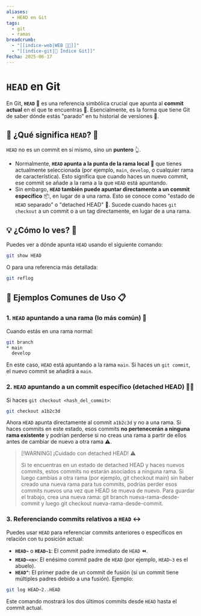 ```yaml
---
aliases:
  - HEAD en Git
tags:
  - git
  - ramas
breadcrumb:
  - "[[indice-web|WEB 🔗📝]]"
  - "[[indice-git|🌳 Índice Git]]"
Fecha: 2025-06-17
---
```

# `HEAD` en Git
En Git, **`HEAD`** 🤯 es una referencia simbólica crucial que apunta al **commit actual** en el que te encuentras 📍. Esencialmente, es la forma que tiene Git de saber dónde estás "parado" en tu historial de versiones 📜.
## 📌 ¿Qué significa `HEAD`? 🤔
`HEAD` no es un commit en sí mismo, sino un **puntero** 👆.
- Normalmente, **`HEAD` apunta a la punta de la rama local** 🌿 que tienes actualmente seleccionada (por ejemplo, `main`, `develop`, o cualquier rama de característica). Esto significa que cuando haces un nuevo commit, ese commit se añade a la rama a la que `HEAD` está apuntando.
- Sin embargo, **`HEAD` también puede apuntar directamente a un commit específico** 📦, en lugar de a una rama. Esto se conoce como "estado de `HEAD` separado" o "detached HEAD" 🔗. Sucede cuando haces `git checkout` a un commit o a un tag directamente, en lugar de a una rama.
## 💡 ¿Cómo lo ves? 👀
Puedes ver a dónde apunta `HEAD` usando el siguiente comando:

```bash
git show HEAD
```
O para una referencia más detallada:
```bash
git reflog
```
## 🚀 Ejemplos Comunes de Uso 📋
### 1. **`HEAD` apuntando a una rama (lo más común)** 🔗
Cuando estás en una rama normal:
```bash
git branch
* main
  develop
```
En este caso, `HEAD` está apuntando a la rama `main`. Si haces un `git commit`, el nuevo commit se añadirá a `main`.
### 2. **`HEAD` apuntando a un commit específico (detached HEAD)** 🕵️‍♀️
Si haces `git checkout <hash_del_commit>`:
```bash
git checkout a1b2c3d
```
Ahora `HEAD` apunta directamente al commit `a1b2c3d` y no a una rama. Si haces commits en este estado, esos commits **no pertenecerán a ninguna rama existente** y podrían perderse si no creas una rama a partir de ellos antes de cambiar de nuevo a otra rama ⚠️.
> [!WARNING] ¡Cuidado con detached HEAD! ⚠️
> 
> Si te encuentras en un estado de detached HEAD y haces nuevos commits, estos commits no estarán asociados a ninguna rama. Si luego cambias a otra rama (por ejemplo, git checkout main) sin haber creado una nueva rama para tus commits, podrías perder esos commits nuevos una vez que HEAD se mueva de nuevo. Para guardar el trabajo, crea una nueva rama: git branch nueva-rama-desde-commit y luego git checkout nueva-rama-desde-commit.

### 3. **Referenciando commits relativos a `HEAD`** ↔️
Puedes usar `HEAD` para referenciar commits anteriores o específicos en relación con tu posición actual:
- **`HEAD~`** o **`HEAD~1`**: El commit padre inmediato de `HEAD` ⏪.
- **`HEAD~<n>`**: El enésimo commit padre de `HEAD` (por ejemplo, `HEAD~3` es el abuelo).
- **`HEAD^`**: El primer padre de un commit de fusión (si un commit tiene múltiples padres debido a una fusión).
Ejemplo:
```bash
git log HEAD~2..HEAD
```
Este comando mostrará los dos últimos commits desde `HEAD` hasta el commit actual.